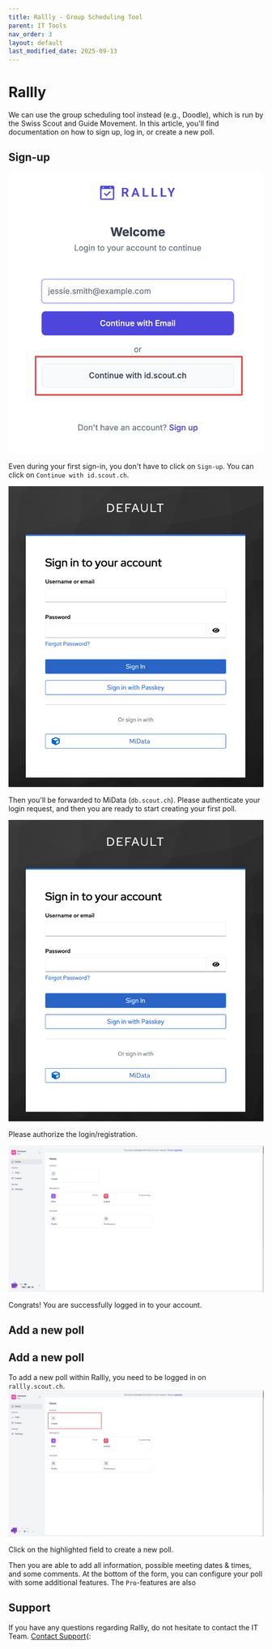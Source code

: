 ```yaml
---
title: Rallly - Group Scheduling Tool
parent: IT Tools
nav_order: 3
layout: default
last_modified_date: 2025-09-13
---
```


# Rallly

We can use the group scheduling tool instead (e.g., Doodle), which is run by the Swiss Scout and Guide Movement.
In this article, you'll find documentation on how to sign up, log in, or create a new poll.

## Sign-up

![Rallly Screenshot Sign-up](images/rallly_sign-up.png)

Even during your first sign-in, you don't have to click on `Sign-up`. You can click on `Continue with id.scout.ch`.

![Rallly Screenshot Login with MiData](images/rallly_midata.png)

Then you'll be forwarded to MiData (`db.scout.ch`). Please authenticate your login request, and then you are ready to start creating your first poll.

![Rallly Screenshot Authorize with MiData](images/rallly_midata.png)

Please authorize the login/registration.

![Rallly Screenshot Success with MiData](images/rallly_success.png)

Congrats! You are successfully logged in to your account.

## Add a new poll

## Add a new poll

To add a new poll within Rallly, you need to be logged in on `rallly.scout.ch`.
![Rallly Screenshot Create a new poll](images/rallly_create.png)

Click on the highlighted field to create a new poll.

Then you are able to add all information, possible meeting dates & times, and some comments. At the bottom of the form, you can configure your poll with some additional features. The `Pro`-features are also

## Support
If you have any questions regarding Rallly, do not hesitate to contact the IT Team.
[Contact Support](https://docs.jamboree.ch/docs/support){: